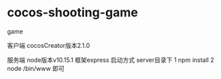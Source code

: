 # cocos-shooting-game
game

客户端
cocosCreator版本2.1.0

服务端
node版本v10.15.1
框架express
启动方式 
server目录下
1 npm install
2 node /bin/www 即可



